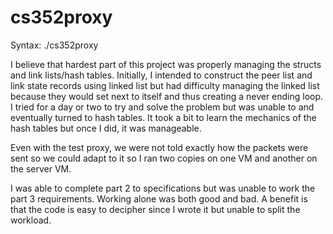 cs352proxy
==========

Syntax: ./cs352proxy <config file>

I believe that hardest part of this project was properly managing the structs and link lists/hash tables. Initially, I intended to construct the peer list and link state records using linked list but had difficulty managing the linked list because they would set next to itself and thus creating a never ending loop. I tried for a day or two to try and solve the problem but was unable to and eventually turned to hash tables. It took a bit to learn the mechanics of the hash tables but once I did, it was manageable.

Even with the test proxy, we were not told exactly how the packets were sent so we could adapt to it so I ran two copies on one VM and another on the server VM.

I was able to complete part 2 to specifications but was unable to work the part 3 requirements. Working alone was both good and bad. A benefit is that the code is easy to decipher since I wrote it but unable to split the workload.